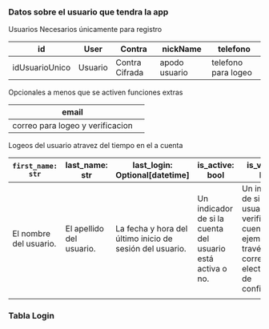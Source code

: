 
### Datos sobre el usuario que tendra la app
Usuarios Necesarios únicamente para registro

| id             | User    | Contra         | nickName      | telefono            |
| -------------- | ------- | -------------- | ------------- | ------------------- |
| idUsuarioUnico | Usuario | Contra Cifrada | apodo usuario | telefono para logeo |
Opcionales a menos que se activen funciones extras

| email                            |     |
| -------------------------------- | --- |
| correo para logeo y verificacion |     |

Logeos del usuario atravez del tiempo en el a cuenta

| `first_name: str`      | last_name: str           | last_login: Optional[datetime]                           | is_active: bool                                            | is_verified: bool                                                                                                      | role: str                                                                                              | password_reset_token: str                                      | password_reset_expires: Optional[datetime]                                  |
| ---------------------- | ------------------------ | -------------------------------------------------------- | ---------------------------------------------------------- | ---------------------------------------------------------------------------------------------------------------------- | ------------------------------------------------------------------------------------------------------ | -------------------------------------------------------------- | --------------------------------------------------------------------------- |
| El nombre del usuario. | El apellido del usuario. | La fecha y hora del último inicio de sesión del usuario. | Un indicador de si la cuenta del usuario está activa o no. | Un indicador de si el usuario ha verificado su cuenta, por ejemplo, a través de un correo electrónico de confirmación. | El rol o nivel de acceso del usuario (por ejemplo, "editor",""usuario", "moderador", "administrador"). | Un token utilizado para restablecer la contraseña del usuario. | La fecha y hora de vencimiento del token de restablecimiento de contraseña. |
|                        |                          |                                                          |                                                            |                                                                                                                        |                                                                                                        |                                                                |                                                                             |


### Tabla Login

